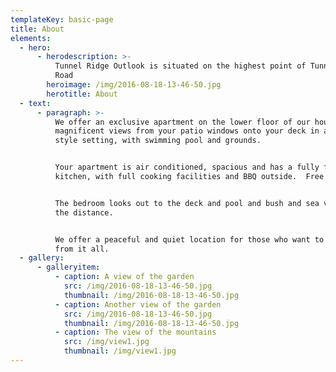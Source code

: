 ```yaml
---
templateKey: basic-page
title: About
elements:
  - hero:
      - herodescription: >-
          Tunnel Ridge Outlook is situated on the highest point of Tunnel Ridge
          Road
        heroimage: /img/2016-08-18-13-46-50.jpg
        herotitle: About
  - text:
      - paragraph: >-
          We offer an exclusive apartment on the lower floor of our house, with
          magnificent views from your patio windows onto your deck in a resort
          style setting, with swimming pool and grounds.


          ​Your apartment is air conditioned, spacious and has a fully fitted
          kitchen, with full cooking facilities and BBQ outside.  Free wifi.


          The bedroom looks out to the deck and pool and bush and sea views in
          the distance.


          ​We offer a peaceful and quiet location for those who want to get away
          from it all.
  - gallery:
      - galleryitem:
          - caption: A view of the garden
            src: /img/2016-08-18-13-46-50.jpg
            thumbnail: /img/2016-08-18-13-46-50.jpg
          - caption: Another view of the garden
            src: /img/2016-08-18-13-46-50.jpg
            thumbnail: /img/2016-08-18-13-46-50.jpg
          - caption: The view of the mountains
            src: /img/view1.jpg
            thumbnail: /img/view1.jpg
---
```


